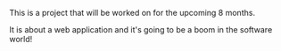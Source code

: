 This is a project that will be worked on for the upcoming 8 months.

It is about a web application and it's going to be a boom in the software world!